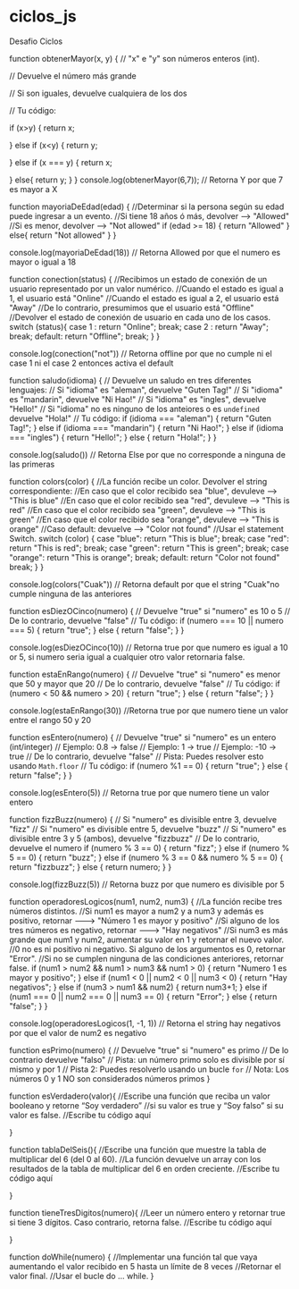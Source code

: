 # ciclos_js

Desafio Ciclos

function obtenerMayor(x, y) {
  // "x" e "y" son números enteros (int).
  
  // Devuelve el número más grande
  
  // Si son iguales, devuelve cualquiera de los dos
  
  
  // Tu código:
  
  if (x>y) {
  return x;
  
  } else if (x<y) {
  return y;
  
  } else if (x === y) {
  return x;
  
  } else{
  return y;
  }
}
console.log(obtenerMayor(6,7)); // Retorna Y por que 7 es mayor a X



function mayoriaDeEdad(edad) {
  //Determinar si la persona según su edad puede ingresar a un evento.
  //Si tiene 18 años ó más, devolver --> "Allowed"
  //Si es menor, devolver --> "Not allowed"
  if (edad >= 18) {
    return "Allowed"
  } else{
    return "Not allowed"
  }
}
  
console.log(mayoriaDeEdad(18)) // Retorna Allowed por que el numero es mayor o igual a 18

function conection(status) {
  //Recibimos un estado de conexión de un usuario representado por un valor numérico. 
  //Cuando el estado es igual a 1, el usuario está "Online"
  //Cuando el estado es igual a 2, el usuario está "Away"
  //De lo contrario, presumimos que el usuario está "Offline"
  //Devolver el estado de conexión de usuario en cada uno de los casos.
  switch (status){
    case 1 :
    return "Online";
    break;
    case 2 :
    return "Away";
    break;
    default:
    return "Offline";
    break;
  }
}

console.log(conection("not")) // Retorna offline por que no cumple ni el case 1 ni el case 2 entonces activa el default

function saludo(idioma) {
  // Devuelve un saludo en tres diferentes lenguajes:
  // Si "idioma" es "aleman", devuelve "Guten Tag!"
  // Si "idioma" es "mandarin", devuelve "Ni Hao!"
  // Si "idioma" es "ingles", devuelve "Hello!"
  // Si "idioma" no es ninguno de los anteiores o es `undefined` devuelve "Hola!"
  // Tu código:
  if (idioma === "aleman") {
    return "Guten Tag!";
  } else if (idioma === "mandarin") {
    return "Ni Hao!";
  } else if (idioma === "ingles") {
    return "Hello!";
  } else {
    return "Hola!";
  }
}

console.log(saludo()) // Retorna Else por que no corresponde a ninguna de las primeras

function colors(color) {
  //La función recibe un color. Devolver el string correspondiente:
  //En caso que el color recibido sea "blue", devuleve --> "This is blue"
  //En caso que el color recibido sea "red", devuleve --> "This is red"
  //En caso que el color recibido sea "green", devuleve --> "This is green"
  //En caso que el color recibido sea "orange", devuleve --> "This is orange"
  //Caso default: devuelve --> "Color not found"
  //Usar el statement Switch.
  switch (color) {
    case "blue":
    return "This is blue";
    break;
    case "red":
    return "This is red";
    break;
    case "green":
    return "This is green";
    break;
    case "orange":
    return "This is orange";
    break;
    default:
    return "Color not found"
    break;
  }
}

console.log(colors("Cuak"))  // Retorna default por que el string "Cuak"no cumple ninguna de las anteriores

function esDiezOCinco(numero) {
  // Devuelve "true" si "numero" es 10 o 5
  // De lo contrario, devuelve "false"
  // Tu código:
  if (numero === 10 || numero === 5) {
    return "true";
  } else {
    return "false";
  }
}

console.log(esDiezOCinco(10)) // Retorna true por que numero es igual a 10 or 5, si numero seria igual a cualquier otro valor retornaria false.

function estaEnRango(numero) {
  // Devuelve "true" si "numero" es menor que 50 y mayor que 20
  // De lo contrario, devuelve "false"
  // Tu código:
  if (numero < 50 && numero > 20)  {
    return "true";
  } else {
    return "false";
  }
}

console.log(estaEnRango(30)) //Retorna true por que numero tiene un valor entre el rango 50 y 20

function esEntero(numero) {
  // Devuelve "true" si "numero" es un entero (int/integer)
  // Ejemplo: 0.8 -> false
  // Ejemplo: 1 -> true
  // Ejemplo: -10 -> true
  // De lo contrario, devuelve "false"
  // Pista: Puedes resolver esto usando `Math.floor`
  // Tu código:
  if (numero %1 == 0) {
    return "true";
  } else { 
    return "false";
  }
}

console.log(esEntero(5)) // Retorna true por que numero tiene un valor entero 

function fizzBuzz(numero) {
  // Si "numero" es divisible entre 3, devuelve "fizz"
  // Si "numero" es divisible entre 5, devuelve "buzz"
  // Si "numero" es divisible entre 3 y 5 (ambos), devuelve "fizzbuzz"
  // De lo contrario, devuelve el numero
  if (numero % 3 == 0) {
    return "fizz";
  } else if (numero % 5 == 0) {
    return "buzz";
  } else if (numero % 3 == 0 && numero % 5 == 0) {
    return "fizzbuzz";
  } else {
    return numero;
  }
}

console.log(fizzBuzz(5)) // Retorna buzz por que numero es divisible por 5

function operadoresLogicos(num1, num2, num3) {
  //La función recibe tres números distintos. 
  //Si num1 es mayor a num2 y a num3 y además es positivo, retornar ---> "Número 1 es mayor y positivo"
  //Si alguno de los tres números es negativo, retornar ---> "Hay negativos"
  //Si num3 es más grande que num1 y num2, aumentar su valor en 1 y retornar el nuevo valor.
  //0 no es ni positivo ni negativo. Si alguno de los argumentos es 0, retornar "Error".
  //Si no se cumplen ninguna de las condiciones anteriores, retornar false. 
  if (num1 > num2 && num1 > num3 && num1 > 0) {
    return "Numero 1 es mayor y positivo";
  } else if (num1 < 0 || num2 < 0 || num3 < 0) {
    return "Hay negativos";
  } else if (num3 > num1 && num2) {
    return num3+1;
  } else if (num1 === 0 || num2 === 0 || num3 == 0) {
    return "Error";
  } else {
    return "false";
  }
}

console.log(operadoresLogicos(1, -1, 1)) // Retorna el string hay negativos por que el valor de num2 es negativo

function esPrimo(numero) {
  // Devuelve "true" si "numero" es primo
  // De lo contrario devuelve "falso"
  // Pista: un número primo solo es divisible por sí mismo y por 1
  // Pista 2: Puedes resolverlo usando un bucle `for`
  // Nota: Los números 0 y 1 NO son considerados números primos
}

function esVerdadero(valor){
  //Escribe una función que reciba un valor booleano y retorne “Soy verdadero” 
  //si su valor es true y “Soy falso” si su valor es false.
  //Escribe tu código aquí

}

function tablaDelSeis(){
  //Escribe una función que muestre la tabla de multiplicar del 6 (del 0 al 60).
  //La función devuelve un array con los resultados de la tabla de multiplicar del 6 en orden creciente.
  //Escribe tu código aquí   
  
}

function tieneTresDigitos(numero){
  //Leer un número entero y retornar true si tiene 3 dígitos. Caso contrario, retorna false.
  //Escribe tu código aquí
  
}

function doWhile(numero) {
  //Implementar una función tal que vaya aumentando el valor recibido en 5 hasta un límite de 8 veces
  //Retornar el valor final.
  //Usar el bucle do ... while.
}
